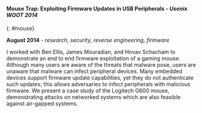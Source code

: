 #### Mouse Trap: Exploiting Firmware Updates in USB Peripherals - *Usenix WOOT 2014*
{: #mouse}

**August 2014** - *research, security, reverse engineering, firmware*

I worked with Ben Ellis, James Mouradian, and Hovav Schacham to demonstrate an
end to end firmware exploitation of a gaming mouse. Although many users are aware
of the threats that malware pose, users are unaware that malware can infect
peripheral devices. Many embedded devices support firmware update capabilities, yet
they do not authenticate such updates; this allows adversaries to infect peripherals
with malicious firmware. We present a case study of the Logitech G600 mouse,
demonstrating attacks on networked systems which are also feasible against
air-gapped systems.
